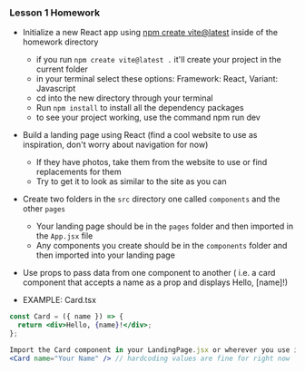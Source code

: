 ### Lesson 1 Homework
- Initialize a new React app using [npm create vite@latest](https://vite.dev/guide/) inside of the homework directory
    - if you run `npm create vite@latest .` it'll create your project in the current folder
    - in your terminal select these options: Framework: React, Variant: Javascript
    - cd into the new directory through your terminal
    - Run `npm install` to install all the dependency packages
    - to see your project working, use the command npm run dev

- Build a landing page using React (find a cool website to use as inspiration, don't worry about navigation for now) 
    - If they have photos, take them from the website to use or find replacements for them
    - Try to get it to look as similar to the site as you can

- Create two folders in the `src` directory one called `components` and the other `pages`
    - Your landing page should be in the `pages` folder and then imported in the `App.jsx` file
    - Any components you create should be in the `components` folder and then imported into your landing page

- Use props to pass data from one component to another ( i.e. a card component that accepts a name as a prop and displays Hello, [name]!)
- EXAMPLE: Card.tsx

```jsx
const Card = ({ name }) => {
  return <div>Hello, {name}!</div>;
};
```

```jsx
Import the Card component in your LandingPage.jsx or wherever you use it
<Card name="Your Name" /> // hardcoding values are fine for right now
```